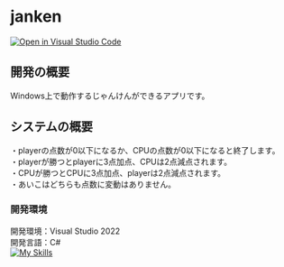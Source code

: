 # janken
[![Open in Visual Studio Code](https://img.shields.io/static/v1?logo=visualstudiocode&label=&message=Open%20in%20Visual%20Studio%20Code&labelColor=2c2c32&color=007acc&logoColor=007acc)](https://open.vscode.dev/hosoya17/janken)
## 開発の概要
Windows上で動作するじゃんけんができるアプリです。<br>
## システムの概要
・playerの点数が0以下になるか、CPUの点数が0以下になると終了します。<br>
・playerが勝つとplayerに3点加点、CPUは2点減点されます。<br>
・CPUが勝つとCPUに3点加点、playerは2点減点されます。<br>
・あいこはどちらも点数に変動はありません。
### 開発環境
開発環境：Visual Studio 2022<br>
開発言語：C#<br>
[![My Skills](https://skillicons.dev/icons?i=visualstudio,cs)](https://skillicons.dev)
